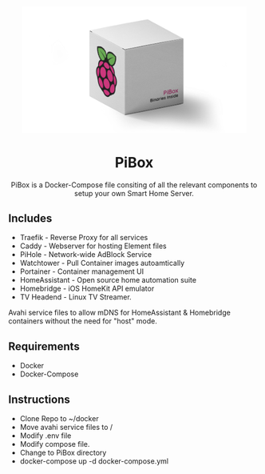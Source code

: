 <p align="center">
  <img src="./PiBox.png" width="450" />
</p>
<h1 align="center">
  PiBox
</h1>

<p align="center">
  PiBox is a Docker-Compose file consiting of all the relevant components to setup your own Smart Home Server.
</p>

## Includes
* Traefik - Reverse Proxy for all services
* Caddy - Webserver for hosting Element files
* PiHole - Network-wide AdBlock Service
* Watchtower - Pull Container images autoamtically
* Portainer - Container management UI
* HomeAssistant - Open source home automation suite
* Homebridge - iOS HomeKit API emulator
* TV Headend - Linux TV Streamer.

Avahi service files to allow mDNS for HomeAssistant & Homebridge containers without the need for "host" mode.

## Requirements
* Docker
* Docker-Compose

## Instructions 
* Clone Repo to ~/docker
* Move avahi service files to /
* Modify .env file
* Modify compose file.
* Change to PiBox directory
* docker-compose up -d docker-compose.yml
